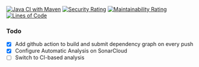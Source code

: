 [![Java CI with Maven](https://github.com/giliopoulos/todo/actions/workflows/maven.yml/badge.svg?branch=main)](https://github.com/giliopoulos/todo/actions/workflows/maven.yml)
[![Security Rating](https://sonarcloud.io/api/project_badges/measure?project=giliopoulos_todo&metric=security_rating)](https://sonarcloud.io/summary/new_code?id=giliopoulos_todo)
[![Maintainability Rating](https://sonarcloud.io/api/project_badges/measure?project=giliopoulos_todo&metric=sqale_rating)](https://sonarcloud.io/summary/new_code?id=giliopoulos_todo)
[![Lines of Code](https://sonarcloud.io/api/project_badges/measure?project=giliopoulos_todo&metric=ncloc)](https://sonarcloud.io/summary/new_code?id=giliopoulos_todo)

### Todo

- [x] Add github action to build and submit dependency graph on every push
- [x] Configure Automatic Analysis on SonarCloud
- [ ] Switch to CI-based analysis
